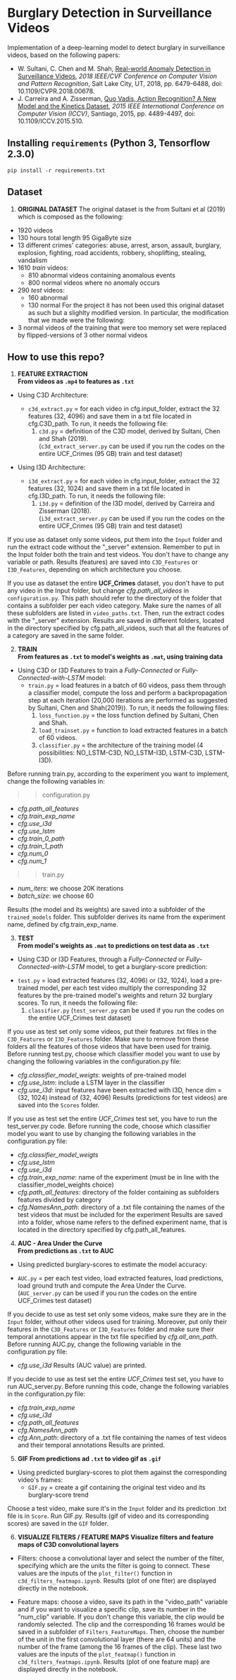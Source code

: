 # Burglary Detection in Surveillance Videos
Implementation of a deep-learning model to detect burglary in surveillance videos, based on the following papers:
- W. Sultani, C. Chen and M. Shah, [Real-world Anomaly Detection in Surveillance Videos](https://arxiv.org/pdf/1801.04264.pdf), *2018 IEEE/CVF Conference on Computer Vision and Pattern Recognition*, Salt Lake City, UT, 2018, pp. 6479-6488, doi: 10.1109/CVPR.2018.00678.
- J. Carreira and A. Zisserman, [Quo Vadis, Action Recognition? A New Model and the Kinetics Dataset](https://arxiv.org/pdf/1705.07750.pdf), *2015 IEEE International Conference on Computer Vision (ICCV)*, Santiago, 2015, pp. 4489-4497, doi: 10.1109/ICCV.2015.510.


## Installing `requirements` (Python 3, Tensorflow 2.3.0) 

```shell script
pip install -r requirements.txt
```

## Dataset
1. **ORIGINAL DATASET** 
The original dataset is the from Sultani et al (2019) which is composed as the following: 
 * 1920 videos
 * 130 hours total length 95 GigaByte size
 * 13 different crimes' categories: abuse, arrest, arson, assault, burglary, explosion,  fighting, road accidents, robbery, shoplifting, stealing, vandalism
 * 1610 *train* videos: 
    - 810 abnormal videos containing anomalous events 
    - 800 normal videos where no anomaly occurs
 * 290 *test* videos:
    - 160 abnormal 
    - 130 normal 
For the project it has not been used this original dataset as such but a slighlty modified version. In particular, the modification that we made were the following: 
 * 3 normal videos of the training that were too memory set were replaced by flipped-versions of 3 other normal videos 

## How to use this repo?

1. **FEATURE EXTRACTION**     
**From videos as `.mp4` to features as `.txt`**   
  * Using C3D Architecture: 
    - `c3d_extract.py`    = for each video in cfg.input_folder, extract the 32 features (32, 4096) and save them in a txt file located in cfg.C3D_path. To run, it needs the following file:
      1. `c3d.py`            = definition of the C3D model, derived by Sultani, Chen and Shah (2019).    
    (`c3d_extract_server.py` can be used if you run the codes on the entire UCF_Crimes (95 GB) train and test dataset)  
  
  * Using I3D Architecture:
    - `i3d_extract.py`    = for each video in cfg.input_folder, extract the 32 features (32, 1024) and save them in a txt file located in cfg.I3D_path. To run, it needs the following file:
      1. `i3d.py`            = definition of the I3D model, derived by Carreira and Zisserman (2018).     
    (`i3d_extract_server.py` can be used if you run the codes on the entire UCF_Crimes (95 GB) train and test dataset)  
  
  If you use as dataset only some videos, put them into the `Input` folder and run the extract code without the "_server" extension. Remember to put in the Input folder both the train and test videos. You don't have to change any variable or path. Results (features) are saved into `C3D_Features` or `I3D_Features`, depending on which architecture you choose. 

  If you use as dataset the entire **UCF_Crimes** dataset, you don't have to put any video in the Input folder, but change *cfg.path_all_videos* in `configuration.py`. This path should refer to the directory of the folder that contains a subfolder per each video category. Make sure the names of all these subfolders are listed in `video_paths.txt`. Then, run the extract codes with the "_server" extension. Results are saved in different folders, located in the directory specified by cfg.path_all_videos, such that all the features of a category are saved in the same folder. 


2. **TRAIN**    
**From features as `.txt` to model's weights as `.mat`, using training data**  
  * Using C3D or I3D Features to train a *Fully-Connected* or *Fully-Connected-with-LSTM* model:
    - `train.py`   = load features in a batch of 60 videos, pass them through a classifier model, compute the loss and perform a backpropagation step at each iteration (20,000 iterations are performed as suggested by Sultani, Chen and Shah(2019)).
    To run, it needs the following files: 
      1. `loss_function.py` = the loss function defined by Sultani, Chen and Shah. 
      2. `load_trainset.py` = function to load extracted features in a batch of 60 videos.
      3. `classifier.py` = the architecture of the training model (4 possibilities: NO_LSTM-C3D, NO_LSTM-I3D, LSTM-C3D, LSTM-I3D).
  
  Before running train.py, according to the experiment you want to implement, change the following variables in:
  >> configuration.py
  - *cfg.path_all_features*
  - *cfg.train_exp_name*
  - *cfg.use_i3d*
  - *cfg.use_lstm*
  - *cfg.train_0_path*
  - *cfg.train_1_path*
  - *cfg.num_0*
  - *cfg.num_1*
  >> train.py 
  - *num_iters*: we choose 20K iterations
  - *batch_size*: we choose 60

  Results (the model and its weights) are saved into a subfolder of the `trained_models` folder. This subfolder derives its name from the experiment name, defined by cfg.train_exp_name. 
  

3. **TEST**    
**From model's weights as `.mat` to predictions on test data as `.txt`** 
  * Using C3D or I3D Features, through a *Fully-Connected* or *Fully-Connected-with-LSTM* model, to get a burglary-score prediction:
  - `test.py` = load extracted features (32, 4096) or (32, 1024), load a pre-trained model, per each test video multiply the corresponding 32 features by the pre-trained model's weights and return 32 burglary scores. To run, it needs the following file:
    1. `classifier.py`
  (`test_server.py` can be used if you run the codes on the entire UCF_Crimes test dataset)

  If you use as test set only some videos, put their features .txt files in the `C3D_Features` or `I3D_Features` folder. Make sure to remove from these folders all the features of those videos that have been used for trainig. Before running test.py, choose which classifier model you want to use by changing the following variables in the configuration.py file:
  - *cfg.classifier_model_weigts*: weights of pre-trained model
  - *cfg.use_lstm*: include a LSTM layer in the classifier
  - *cfg.use_i3d*: input features have been extracted with I3D, hence dim = (32, 1024) instead of (32, 4096)
  Results (predictions for test videos) are saved into the `Scores` folder.  

  If you use as test set the entire *UCF_Crimes* test set, you have to run the test_server.py code. Before running the code, choose which classifier model you want to use by changing the following variables in the configuration.py file:
  - *cfg.classifier_model_weigts*
  - *cfg.use_lstm* 
  - *cfg.use_i3d* 
  - *cfg.train_exp_name*: name of the experiment (must be in line with the classifier_model_weights choice)
  - *cfg.path_all_features*: directory of the folder containing as subfolders features divided by category
  - *cfg.NamesAnn_path*: directory of a .txt file containing the names of the test videos that must be included for the experiment
  Results are saved into a folder, whose name refers to the defined experiment name, that is located in the directory specified by cfg.path_all_features.


4. **AUC - Area Under the Curve**    
**From predictions as `.txt` to AUC**
  * Using predicted burglary-scores to estimate the model accuracy: 
  - `AUC.py` = per each test video, load extracted features, load predictions, load ground truth and compute the Area Under the Curve. 
  (`AUC_server.py` can be used if you run the codes on the entire UCF_Crimes test dataset) 

  If you decide to use as test set only some videos, make sure they are in the `Input` folder, without other videos used for training. Moreover, put only their features in the `C3D_Features` or `I3D_Features` folder and make sure their temporal annotations appear in the txt file specified by *cfg.all_ann_path*. Before running AUC.py, change the following variable in the configuration.py file:
  - *cfg.use_i3d*
  Results (AUC value) are printed.

  If you decide to use as test set the entire *UCF_Crimes* test set, you have to run AUC_server.py. Before running this code, change the following variables in the configuration.py file: 
  - *cfg.train_exp_name*
  - *cfg.use_i3d*
  - *cfg.path_all_features*
  - *cfg.NamesAnn_path*
  - *cfg.Ann_path*: directory of a .txt file containing the names of test videos and their temporal annotations
  Results are printed.


5. **GIF**
**From predictions ad `.txt` to video gif as `.gif`**
  * Using predicted burglary-scores to plot them against the corresponding video's frames:
    - `GIF.py` = create a gif containing the original test video and its burglary-score trend

  Choose a test video, make sure it's in the `Input` folder and its prediction .txt file is in `Score`. Run GIF.py. Results (gif of video and its corresponding scores) are saved in the `GIF` folder. 


6. **VISUALIZE FILTERS / FEATURE MAPS**
**Visualize filters and feature maps of C3D convolutional layers**
  * Filters: choose a convolutional layer and select the number of the filter, specifying which are the units the filter is going to connect. These values are the inputs of the `plot_filter()` function in `c3d_filters_featmaps.ipynb`. Results (plot of one fiter) are displayed directly in the notebook. 

  * Feature maps: choose a video, save its path in the "video_path" variable and if you want to visualize a specific clip, save its number in the "num_clip" variable. If you don't change this variable, the clip would be randomly selected. The clip and the corresponding 16 frames would be saved in a subfolder of `Filters_FeatureMaps`. Then, choose the number of the unit in the first convolutional layer (there are 64 units) and the number of the frame (among the 16 frames of the clip). These last two values are the inputs of the `plot_featmap()` function in `c3d_filters_featmaps.ipynb`. Results (plot of one feature map) are displayed directly in the notebook. 

